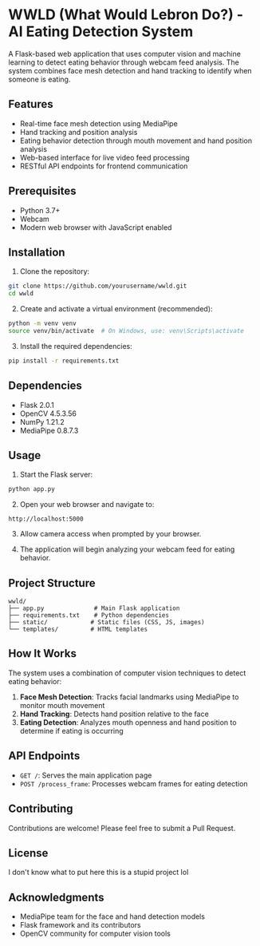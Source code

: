 # WWLD (What Would Lebron Do?) - AI Eating Detection System

A Flask-based web application that uses computer vision and machine learning to detect eating behavior through webcam feed analysis. The system combines face mesh detection and hand tracking to identify when someone is eating.

## Features

- Real-time face mesh detection using MediaPipe
- Hand tracking and position analysis
- Eating behavior detection through mouth movement and hand position analysis
- Web-based interface for live video feed processing
- RESTful API endpoints for frontend communication

## Prerequisites

- Python 3.7+
- Webcam
- Modern web browser with JavaScript enabled

## Installation

1. Clone the repository:
```bash
git clone https://github.com/yourusername/wwld.git
cd wwld
```

2. Create and activate a virtual environment (recommended):
```bash
python -m venv venv
source venv/bin/activate  # On Windows, use: venv\Scripts\activate
```

3. Install the required dependencies:
```bash
pip install -r requirements.txt
```

## Dependencies

- Flask 2.0.1
- OpenCV 4.5.3.56
- NumPy 1.21.2
- MediaPipe 0.8.7.3

## Usage

1. Start the Flask server:
```bash
python app.py
```

2. Open your web browser and navigate to:
```
http://localhost:5000
```

3. Allow camera access when prompted by your browser.

4. The application will begin analyzing your webcam feed for eating behavior.

## Project Structure

```
wwld/
├── app.py              # Main Flask application
├── requirements.txt    # Python dependencies
├── static/            # Static files (CSS, JS, images)
└── templates/         # HTML templates
```

## How It Works

The system uses a combination of computer vision techniques to detect eating behavior:

1. **Face Mesh Detection**: Tracks facial landmarks using MediaPipe to monitor mouth movement
2. **Hand Tracking**: Detects hand position relative to the face
3. **Eating Detection**: Analyzes mouth openness and hand position to determine if eating is occurring

## API Endpoints

- `GET /`: Serves the main application page
- `POST /process_frame`: Processes webcam frames for eating detection

## Contributing

Contributions are welcome! Please feel free to submit a Pull Request.

## License

I don't know what to put here this is a stupid project lol

## Acknowledgments

- MediaPipe team for the face and hand detection models
- Flask framework and its contributors
- OpenCV community for computer vision tools 